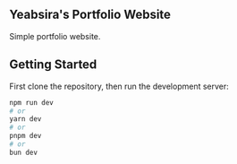 ## Yeabsira's Portfolio Website

Simple portfolio website.

## Getting Started

First clone the repository, then run the development server:

```bash
npm run dev
# or
yarn dev
# or
pnpm dev
# or
bun dev
```